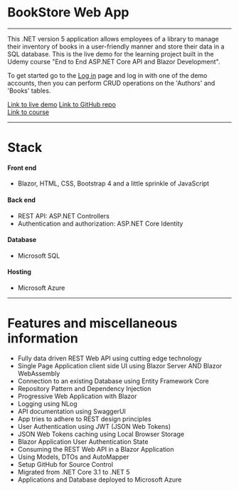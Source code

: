 # BookStore Web App

* * *

This .NET version 5 application allows employees of a library to manage their inventory of books in a user-friendly manner and store their data in a SQL database. This is the live demo for the learning project built in the Udemy course "End to End ASP.NET Core API and Blazor Development".  

To get started go to the [Log in](/login) page and log in with one of the demo accounts, then you can perform CRUD operations on the 'Authors' and 'Books' tables.  

[Link to live demo](https://bs.rubenheeren.com) 
[Link to GitHub repo](https://github.com/RubenHeeren/BookStore)  
[Link to course](https://www.udemy.com/course/end-to-end-aspnet-core-31-api-and-blazor-development/)

* * *

# Stack

#### Front end

*   Blazor, HTML, CSS, Bootstrap 4 and a little sprinkle of JavaScript

#### Back end

*   REST API: ASP.NET Controllers
*   Authentication and authorization: ASP.NET Core Identity

#### Database

*   Microsoft SQL

#### Hosting

*   Microsoft Azure

* * *

# Features and miscellaneous information

*   Fully data driven REST Web API using cutting edge technology
*   Single Page Application client side UI using Blazor Server AND Blazor WebAssembly
*   Connection to an existing Database using Entity Framework Core
*   Repository Pattern and Dependency Injection
*   Progressive Web Application with Blazor
*   Logging using NLog
*   API documentation using SwaggerUI
*   App tries to adhere to REST design principles
*   User Authentication using JWT (JSON Web Tokens)
*   JSON Web Tokens caching using Local Browser Storage
*   Blazor Application User Authentication State
*   Consuming the REST Web API in a Blazor Application
*   Using Models, DTOs and AutoMapper
*   Setup GitHub for Source Control
*   Migrated from .NET Core 3.1 to .NET 5
*   Applications and Database deployed to Microsoft Azure
